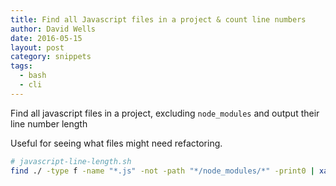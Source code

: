 ```yaml
---
title: Find all Javascript files in a project & count line numbers
author: David Wells
date: 2016-05-15
layout: post
category: snippets
tags:
  - bash
  - cli
---
```


Find all javascript files in a project, excluding `node_modules` and output their line number length

Useful for seeing what files might need refactoring.

```bash
# javascript-line-length.sh
find ./ -type f -name "*.js" -not -path "*/node_modules/*" -print0 | xargs -0 wc -l | sort -n >> files.txt | echo 'Done. See files.txt for stats'
```

